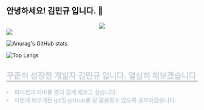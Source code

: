 ## 안녕하세요! 김민규 입니다. 👋

<div align="center">
  <img src="https://github.com/oka1313/oka1313/assets/101691440/92118a53-c5b6-40bc-b130-bf8c398d7b51" />
</div>

<img src="https://img.shields.io/badge/react-20232a.svg?style=for-the-badge&logo=react&logoColor=61DAFB" />

![Anurag's GitHub stats](https://github-readme-stats.vercel.app/api?username=kmg171&show_icons=true&theme=radical)

![Top Langs](https://github-readme-stats.vercel.app/api/top-langs/?username=kmg171&layout=compact)

<div style="text-align: left;"> 
    <h2 style="border-bottom: 1px solid #21262d; color: #c9d1d9;"> 꾸준히 성장한 개발자 김민규 입니다. 열심히 해보겠습니다 </h2>  
    <div style="font-weight: 700; font-size: 15px; text-align: left; color: #c9d1d9;"> <li> 파이썬과 자바를 좀더 깊게 배우고 싶습니다.</li></li><li> 이번에 배우게된 git및 github를 잘 활용할수 있도록 공부하겠습니다. </div> 
    </div>

<!--
**kmg171/kmg171** is a ✨ _special_ ✨ repository because its `README.md` (this file) appears on your GitHub profile.

Here are some ideas to get you started:

- 🔭 I’m currently working on ...
- 🌱 I’m currently learning ...
- 👯 I’m looking to collaborate on ...
- 🤔 I’m looking for help with ...
- 💬 Ask me about ...
- 📫 How to reach me: ...
- 😄 Pronouns: ...
- ⚡ Fun fact: ...
-->
